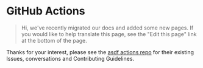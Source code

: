 # GitHub Actions

> Hi, we've recently migrated our docs and added some new pages. If you would like to help translate this page, see the "Edit this page" link at the bottom of the page.

Thanks for your interest, please see the [asdf actions repo](https://github.com/asdf-vm/actions) for their existing Issues, conversations and Contributing Guidelines.

